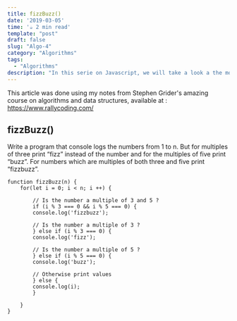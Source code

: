 ```yaml
---
title: fizzBuzz()
date: '2019-03-05'
time: '☕️ 2 min read'
template: "post"
draft: false
slug: "Algo-4"
category: "Algorithms"
tags:
  - "Algorithms"
description: "In this serie on Javascript, we will take a look a the modulo operator."
---
```


This article was done using my notes from Stephen Grider's amazing course on algorithms and data structures, available at : https://www.rallycoding.com/

## fizzBuzz()

Write a program that console logs the numbers from 1 to n. But for multiples of three print “fizz” instead of the number and for the multiples
of five print “buzz”. For numbers which are multiples of both three and five print “fizzbuzz”.

```
function fizzBuzz(n) {
    for(let i = 0; i < n; i ++) {

        // Is the number a multiple of 3 and 5 ?
        if (i % 3 === 0 && i % 5 === 0) {
        console.log('fizzbuzz');

        // Is the number a multiple of 3 ?
        } else if (i % 3 === 0) {
        console.log('fizz');

        // Is the number a multiple of 5 ?
        } else if (i % 5 === 0) {
        console.log('buzz');

        // Otherwise print values
        } else {
        console.log(i);
        }

    }
}

```
